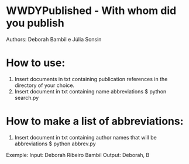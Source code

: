 # WWDYPublished - With whom did you publish
Authors: Deborah Bambil e Júlia Sonsin

# How to use:
1. Insert documents in txt containing publication references in the directory of your choice.
2. Insert document in txt containing name abbreviations 
$ python search.py

# How to make a list of abbreviations:
1. Insert document in txt containing author names that will be abbreviations
$ python abbrev.py
   
Exemple:
Input: Deborah Ribeiro Bambil
Output: Deborah, B



